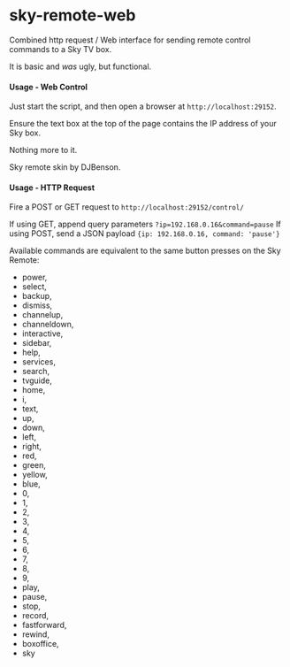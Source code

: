 # sky-remote-web

Combined http request / Web interface for sending remote control commands to a Sky TV box.

It is basic and *was* ugly, but functional.

#### Usage - Web Control

Just start the script, and then open a browser at `http://localhost:29152`.

Ensure the text box at the top of the page contains the IP address of your Sky box.

Nothing more to it.

Sky remote skin by DJBenson.

#### Usage - HTTP Request

Fire a POST or GET request to `http://localhost:29152/control/`

If using GET, append query parameters `?ip=192.168.0.16&command=pause`
If using POST, send a JSON payload `{ip: 192.168.0.16, command: 'pause'}`

Available commands are equivalent to the same button presses on the Sky Remote:
* power,
* select,
* backup,
* dismiss,
* channelup,
* channeldown,
* interactive,
* sidebar,
* help,
* services,
* search,
* tvguide,
* home,
* i,
* text,
* up,
* down,
* left,
* right,
* red,
* green,
* yellow,
* blue,
* 0,
* 1,
* 2,
* 3,
* 4,
* 5,
* 6,
* 7,
* 8,
* 9,
* play,
* pause,
* stop,
* record,
* fastforward,
* rewind,
* boxoffice,
* sky
